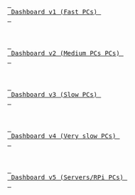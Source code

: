 <br>

[<kbd> <br> Dashboard v1 (Fast PCs) <br> </kbd>][Link1]

<br>

[<kbd> <br> Dashboard v2 (Medium PCs PCs) <br> </kbd>][Link2]

<br>

[<kbd> <br> Dashboard v3 (Slow PCs) <br> </kbd>][Link3]

<br>

[<kbd> <br> Dashboard v4 (Very slow PCs) <br> </kbd>][Link4]

<br>

[<kbd> <br> Dashboard v5 (Servers/RPi PCs) <br> </kbd>][Link5]

<br>


<!---------------------------------------------------------------------------->

[Link1]: https://lmlask.github.io/hamdashboard/v1/hamdash.html
[Link2]: https://lmlask.github.io/hamdashboard/v2/hamdash.html
[Link3]: https://lmlask.github.io/hamdashboard/v3/hamdash.html
[Link4]: https://lmlask.github.io/hamdashboard/v4/hamdash.html
[Link5]: https://lmlask.github.io/hamdashboard/v5/hamdash.html
